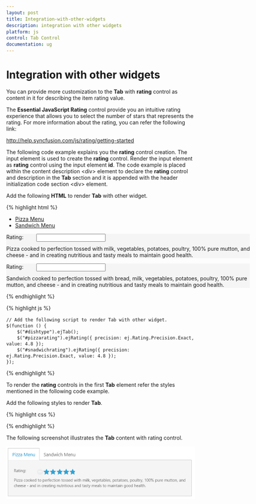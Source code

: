 ```yaml
---
layout: post
title: Integration-with-other-widgets
description: integration with other widgets
platform: js
control: Tab Control
documentation: ug
---
```


# Integration with other widgets

You can provide more customization to the **Tab** with **rating** control as content in it for describing the item rating value.

The **Essential JavaScript Rating** control provide you an intuitive rating experience that allows you to select the number of stars that represents the rating. For more information about the rating, you can refer the following link:

<http://help.syncfusion.com/js/rating/getting-started>

The following code example explains you the **rating** control creation. The input element is used to create the **rating** control. Render the input element as **rating** control using the input element **id**. The code example is placed within the content description &lt;div&gt; element to declare the **rating** control and description in the **Tab** section and it is appended with the header initialization code section &lt;div&gt; element.

Add the following **HTML** to render **Tab** with other widget.

{% highlight html %}


<div id="dishtype" style="width: 650px">
    <ul>
        <li><a href="#pizza">Pizza Menu</a></li>
        <li><a href="#sandwich">Sandwich Menu</a></li>
    </ul>
    <div id="pizza" style="background-color: #F5F5F5">
        <p>Rating:</p>
        <div class="dishRating">
            <input id="pizzarating" type="text" class="rating" /><br />
        </div>
        <p>Pizza cooked to perfection tossed with milk, vegetables, potatoes, poultry, 100% pure mutton, and cheese - and in creating nutritious and tasty meals to maintain good health.</p>
    </div>
    <div id="sandwich" style="background-color: #F5F5F5">
        <p>Rating:</p>
        <div class="dishRating">
            <input id="sandwichrating" type="text" class="rating" />
        </div>
        <p>Sandwich cooked to perfection tossed with bread, milk, vegetables, potatoes, poultry, 100% pure mutton, and cheese - and in creating nutritious and tasty meals to maintain good health.</p>
    </div>
</div>

{% endhighlight %}

{% highlight js %}

    // Add the following script to render Tab with other widget.  
    $(function () {
        $("#dishtype").ejTab();
        $("#pizzarating").ejRating({ precision: ej.Rating.Precision.Exact, value: 4.8 });
        $("#snadwichrating").ejRating({ precision: ej.Rating.Precision.Exact, value: 4.8 });
    });
</script>

{% endhighlight %}

To render the **rating** controls in the first **Tab** element refer the styles mentioned in the following code example. 

Add the following styles to render **Tab**.

{% highlight css %}

    
<style type="text/css" class="cssStyles">
    .dishRating {
        position: absolute;
        margin: -31px 0px 0px 80px;
    }       
</style>


{% endhighlight %}



The following screenshot illustrates the **Tab** content with rating control. 

![](/js/Tab/Integration-with-other-widgets_images/Integration-with-other-widgets_img1.png) 



